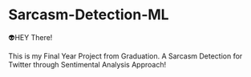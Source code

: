 # Sarcasm-Detection-ML

:alien:HEY There!

This is my Final Year Project from Graduation.
A Sarcasm Detection for Twitter through Sentimental Analysis Approach!
